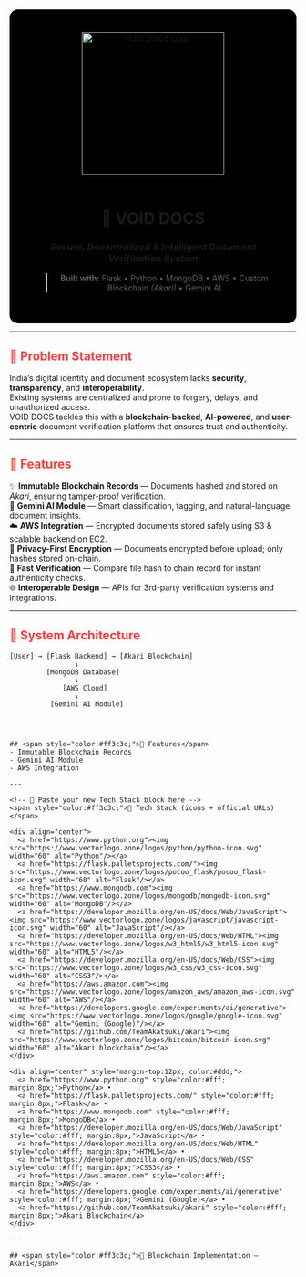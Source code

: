 <!-- FUTURISTIC BLACK + RED THEME README -->
<div align="center" style="background-color:#000; padding:40px; border-radius:15px;">

<img src="LOGO_URL_HERE" alt="VOID DOCS Logo" width="250" style="margin-bottom:20px;"/>

# 🚀 VOID DOCS  
### *Secure, Decentralized & Intelligent Document Verification System*

> **Built with:** Flask • Python • MongoDB • AWS • Custom Blockchain *(Akari)* • Gemini AI  

</div>

---

## <span style="color:#ff3c3c;">🔴 Problem Statement</span>
India’s digital identity and document ecosystem lacks **security**, **transparency**, and **interoperability**.  
Existing systems are centralized and prone to forgery, delays, and unauthorized access.  
VOID DOCS tackles this with a **blockchain-backed**, **AI-powered**, and **user-centric** document verification platform that ensures trust and authenticity.

---

## <span style="color:#ff3c3c;">🔴 Features</span>
✨ **Immutable Blockchain Records** — Documents hashed and stored on *Akari*, ensuring tamper-proof verification.  
🤖 **Gemini AI Module** — Smart classification, tagging, and natural-language document insights.  
☁️ **AWS Integration** — Encrypted documents stored safely using S3 & scalable backend on EC2.  
🧠 **Privacy-First Encryption** — Documents encrypted before upload; only hashes stored on-chain.  
💬 **Fast Verification** — Compare file hash to chain record for instant authenticity checks.  
🌐 **Interoperable Design** — APIs for 3rd-party verification systems and integrations.

---

## <span style="color:#ff3c3c;">🔴 System Architecture</span>

```text
[User] → [Flask Backend] → [Akari Blockchain]
                ↓
         [MongoDB Database]
                ↓
             [AWS Cloud]
                ↓
          [Gemini AI Module]

  


## <span style="color:#ff3c3c;">🔴 Features</span>
- Immutable Blockchain Records  
- Gemini AI Module  
- AWS Integration  

---

<!-- 🧩 Paste your new Tech Stack block here -->
<span style="color:#ff3c3c;">🔴 Tech Stack (icons + official URLs)</span>

<div align="center">
  <a href="https://www.python.org"><img src="https://www.vectorlogo.zone/logos/python/python-icon.svg" width="60" alt="Python"/></a>
  <a href="https://flask.palletsprojects.com/"><img src="https://www.vectorlogo.zone/logos/pocoo_flask/pocoo_flask-icon.svg" width="60" alt="Flask"/></a>
  <a href="https://www.mongodb.com"><img src="https://www.vectorlogo.zone/logos/mongodb/mongodb-icon.svg" width="60" alt="MongoDB"/></a>
  <a href="https://developer.mozilla.org/en-US/docs/Web/JavaScript"><img src="https://www.vectorlogo.zone/logos/javascript/javascript-icon.svg" width="60" alt="JavaScript"/></a>
  <a href="https://developer.mozilla.org/en-US/docs/Web/HTML"><img src="https://www.vectorlogo.zone/logos/w3_html5/w3_html5-icon.svg" width="60" alt="HTML5"/></a>
  <a href="https://developer.mozilla.org/en-US/docs/Web/CSS"><img src="https://www.vectorlogo.zone/logos/w3_css/w3_css-icon.svg" width="60" alt="CSS3"/></a>
  <a href="https://aws.amazon.com"><img src="https://www.vectorlogo.zone/logos/amazon_aws/amazon_aws-icon.svg" width="60" alt="AWS"/></a>
  <a href="https://developers.google.com/experiments/ai/generative"><img src="https://www.vectorlogo.zone/logos/google/google-icon.svg" width="60" alt="Gemini (Google)"/></a>
  <a href="https://github.com/TeamAkatsuki/akari"><img src="https://www.vectorlogo.zone/logos/bitcoin/bitcoin-icon.svg" width="60" alt="Akari blockchain"/></a>
</div>

<div align="center" style="margin-top:12px; color:#ddd;">
  <a href="https://www.python.org" style="color:#fff; margin:8px;">Python</a> •
  <a href="https://flask.palletsprojects.com/" style="color:#fff; margin:8px;">Flask</a> •
  <a href="https://www.mongodb.com" style="color:#fff; margin:8px;">MongoDB</a> •
  <a href="https://developer.mozilla.org/en-US/docs/Web/JavaScript" style="color:#fff; margin:8px;">JavaScript</a> •
  <a href="https://developer.mozilla.org/en-US/docs/Web/HTML" style="color:#fff; margin:8px;">HTML5</a> •
  <a href="https://developer.mozilla.org/en-US/docs/Web/CSS" style="color:#fff; margin:8px;">CSS3</a> •
  <a href="https://aws.amazon.com" style="color:#fff; margin:8px;">AWS</a> •
  <a href="https://developers.google.com/experiments/ai/generative" style="color:#fff; margin:8px;">Gemini (Google)</a> •
  <a href="https://github.com/TeamAkatsuki/akari" style="color:#fff; margin:8px;">Akari Blockchain</a>
</div>

---

## <span style="color:#ff3c3c;">🔴 Blockchain Implementation – Akari</span>
